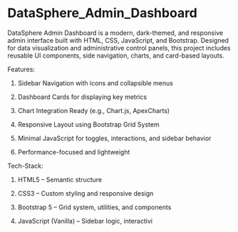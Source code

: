 # DataSphere_Admin_Dashboard
DataSphere Admin Dashboard is a modern, dark-themed, and responsive admin interface built with HTML, CSS, JavaScript, and Bootstrap. Designed for data visualization and administrative control panels, this project includes reusable UI components, side navigation, charts, and card-based layouts.

Features:

1) Sidebar Navigation with icons and collapsible menus

2) Dashboard Cards for displaying key metrics

3) Chart Integration Ready (e.g., Chart.js, ApexCharts)

4) Responsive Layout using Bootstrap Grid System

5) Minimal JavaScript for toggles, interactions, and sidebar behavior

6) Performance-focused and lightweight

Tech-Stack:

1) HTML5 – Semantic structure

2) CSS3 – Custom styling and responsive design

3) Bootstrap 5 – Grid system, utilities, and components

4) JavaScript (Vanilla) – Sidebar logic, interactivi
